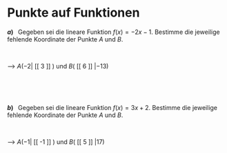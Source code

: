 <!--
version:  0.0.1

language: de

@style
input {
    text-align: center;
}

.flex-container {
    display: flex;
    flex-wrap: wrap;
    align-items: stretch;
    gap: 20px;
}

.flex-child {
    flex: 1;
    min-width: 350px;
    margin-right: 20px;
}

@media (max-width: 400px) {
    .flex-child {
        flex: 100%;
        margin-right: 0;
    }
}
@end

formula: \carry   \textcolor{red}{\scriptsize #1}
formula: \digit   \rlap{\carry{#1}}\phantom{#2}#2
formula: \permil  \text{‰}

import: https://raw.githubusercontent.com/LiaTemplates/Tikz-Jax/main/README.md

script: https://cdn.jsdelivr.net/gh/LiaTemplates/Tikz-Jax@main/dist/index.js


tags: lineare Funktionen, Negative Zahlen, leicht, niedrig, Angeben

comment: Welche Koordinate gehört zu diesem Punkt auf der Funktion?

author: Martin Lommatzsch

-->




# Punkte auf Funktionen



<section class="flex-container">

<div class="flex-child">

__$a)\;\;$__ Gegeben sei die lineare Funktion $f(x) = -2x-1$. Bestimme die jeweilige fehlende Koordinate der Punkte $A$ und $B$. 

<br>

--> $A(-2|$ [[  3  ]] $)$ und $B($ [[  6  ]] $|-13)$

<br>
<br>
<br>

</div>

</section>


<section class="flex-container">

<div class="flex-child">

__$b)\;\;$__ Gegeben sei die lineare Funktion $f(x) = 3x+2$. Bestimme die jeweilige fehlende Koordinate der Punkte $A$ und $B$. 

<br>

--> $A(-1|$ [[  -1  ]] $)$ und $B($ [[  5  ]] $|17)$

<br>
<br>
<br>

</div>

</section>

